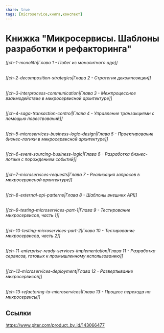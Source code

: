 ```yaml
---
share: true
tags: [microservice,книга,конспект]
---
```

# Книжка "Микросервисы. Шаблоны разработки и рефакторинга"
###### [[ch-1-monolith|Глава 1 - Побег из монолитного ада]]
###### [[ch-2-decomposition-strategies|Глава 2 - Стратегии декомпозиции]]
###### [[ch-3-interprocess-communication|Глава 3 - Межпроцессное взаимодействие в микросервисной архитектуре]]
###### [[ch-4-saga-transaction-control|Глава 4 - Управление транзакциями с помощью повествований]]
###### [[ch-5-microservices-business-logic-design|Глава 5 - Проектирование бизнес-логики в микросервисной архитектуре]]
###### [[ch-6-event-sourcing-business-logic|Глава 6 - Разработка бизнес-логики с порождением событий]]
###### [[ch-7-microservices-requests|Глава 7 - Реализация запросов в микросервисной архитектуре]]
###### [[ch-8-external-api-patterns|Глава 8 - Шаблоны внешних API]]
###### [[ch-9-testing-microservices-part-1|Глава 9 - Тестирование микросервисов, часть 1]]
###### [[ch-10-testing-microservices-part-2|Глава 10 - Тестирование микросервисов, часть 2]]
###### [[ch-11-enterprise-ready-services-implementation|Глава 11 - Разработка сервисов, готовых к промышленному использованию]]
###### [[ch-12-microservices-deployment|Глава 12 - Развертывание микросервисов]]
###### [[ch-13-refactoring-to-microservices|Глава 13 - Процесс перехода на микросервисы]]
## Ссылки
https://www.piter.com/product_by_id/143066477